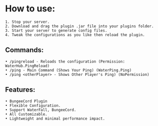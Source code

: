 # How to use:

   	1. Stop your server.
   	2. Download and drag the plugin .jar file into your plugins folder.
   	3. Start your server to generate config files.
   	4. Tweak the configurations as you like then reload the plugin.

## Commands:

    • /pingreload - Reloads the configuration (Permission: WaterHub.PingReload)
	• /ping - Main Command (Shows Your Ping) (WaterPing.Ping)
	• /ping <otherPlayer> - Shows Other Player's Ping) (NoPermission)
						
## Features:

	• BungeeCord Plugin
	• Flexible Configuration.
	• Support WaterFall, BungeeCord.
	• All Customizable.
	• Lightweight and minimal performance impact.

